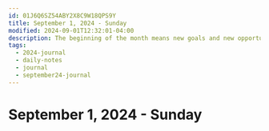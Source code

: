```yaml
---
id: 01J6Q6SZ54ABY2X8C9W18QPS9Y
title: September 1, 2024 - Sunday
modified: 2024-09-01T12:32:01-04:00
description: The beginning of the month means new goals and new opportunities.
tags:
  - 2024-journal
  - daily-notes
  - journal
  - september24-journal
---
```

# September 1, 2024 - Sunday
